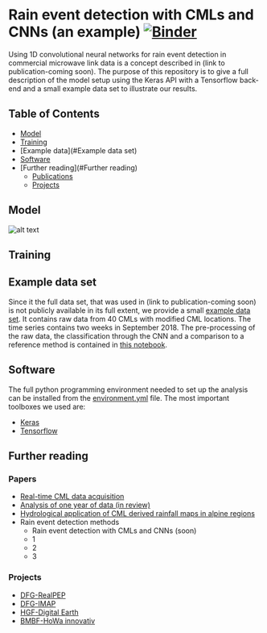 # Rain event detection with CMLs and CNNs (an example) [![Binder](https://mybinder.org/badge_logo.svg)](https://mybinder.org/v2/gh/jpolz/cnn_cml_wet-dry_example/master)


Using 1D convolutional neural networks for rain event detection in commercial microwave link data is a concept described in (link to publication-coming soon). The purpose of this repository is to give a full description of the model setup using the Keras API with a Tensorflow back-end and a small example data set to illustrate our results.


## Table of Contents
- [Model](#Model)
- [Training](#Training)
- [Example data](#Example data set)
- [Software](#Software)
- [Further reading](#Further reading)
  - [Publications](#Publications)
  - [Projects](#Projects)


## Model

![alt text](https://raw.githubusercontent.com/jpolz/cnn_cml_wet-dry_example/master/model_arch_v2.png "1D-CNN architecture")

## Training



## Example data set
Since it the full data set, that was used in (link to publication-coming soon) is not publicly available in its full extent, we provide a small [example data set](https://github.com/jpolz/cnn_cml_wet-dry_example/blob/master/paper_example_40cmls_raw.h5). It contains raw data from 40 CMLs with modified CML locations. The time series contains two weeks in September 2018. The pre-processing of the raw data, the classification through the CNN and a comparison to a reference method is contained in [this notebook](https://github.com/jpolz/cnn_cml_wet-dry_example/blob/master/CNN_for_CML_example_nb.ipynb).



## Software
The full python programming environment needed to set up the analysis can be installed from the  [environment.yml](https://github.com/jpolz/cnn_cml_wet-dry_example/blob/master/environment.yml) file. The most important toolboxes we used are:
* [Keras](https://github.com/keras-team/keras)
* [Tensorflow](https://github.com/tensorflow/tensorflow)

## Further reading

### Papers
* [Real-time CML data acquisition](https://www.atmos-meas-tech.net/9/991/2016/amt-9-991-2016-discussion.html)
* [Analysis of one year of data (in review)](https://www.hydrol-earth-syst-sci-discuss.net/hess-2019-423/)
* [Hydrological application of CML derived rainfall maps in alpine regions](https://opus.bibliothek.uni-augsburg.de/opus4/frontdoor/deliver/index/docId/38395/file/0107.pdf)
* Rain event detection methods
  * Rain event detection with CMLs and CNNs (soon)
  * 1
  * 2
  * 3

### Projects
* [DFG-RealPEP](https://www2.meteo.uni-bonn.de/realpep/doku.php)
* [DFG-IMAP](https://www.imk-ifu.kit.edu/projects_2209.php)
* [HGF-Digital Earth](https://www.digitalearth-hgf.de/de)
* [BMBF-HoWa innovativ](https://www.howa-innovativ.sachsen.de/index.html)

